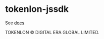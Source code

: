 # tokenlon-jssdk

See [docs](https://docs.token.im/tokenlon-jssdk/)

TOKENLON © DIGITAL ERA GLOBAL LIMITED.